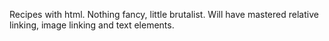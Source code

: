 Recipes with html. Nothing fancy, little brutalist. Will have mastered relative linking, image linking and text elements.